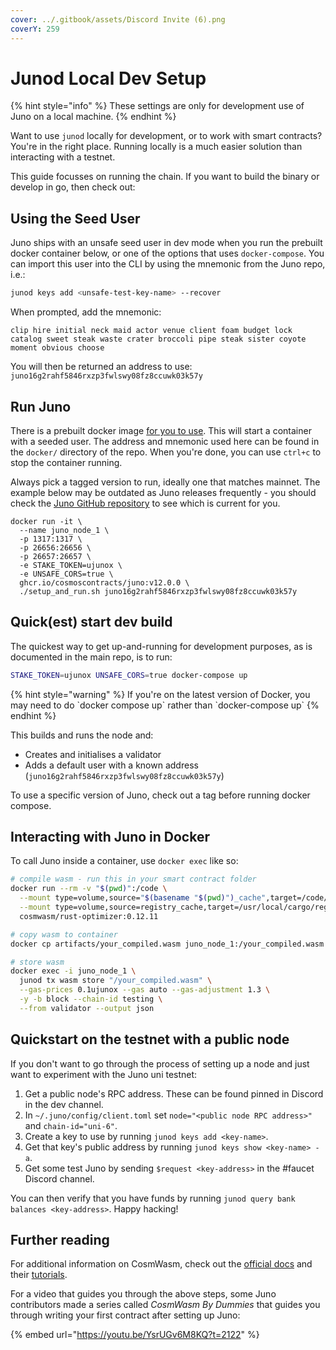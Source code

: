 ```yaml
---
cover: ../.gitbook/assets/Discord Invite (6).png
coverY: 259
---
```


# Junod Local Dev Setup

{% hint style="info" %}
These settings are only for development use of Juno on a local machine.
{% endhint %}

Want to use `junod` locally for development, or to work with smart contracts? You're in the right place. Running locally is a much easier solution than interacting with a testnet.

This guide focusses on running the chain. If you want to build the binary or develop in go, then check out:

## Using the Seed User

Juno ships with an unsafe seed user in dev mode when you run the prebuilt docker container below, or one of the options that uses `docker-compose`. You can import this user into the CLI by using the mnemonic from the Juno repo, i.e.:

```bash
junod keys add <unsafe-test-key-name> --recover
```

When prompted, add the mnemonic:

```
clip hire initial neck maid actor venue client foam budget lock catalog sweet steak waste crater broccoli pipe steak sister coyote moment obvious choose
```

You will then be returned an address to use: `juno16g2rahf5846rxzp3fwlswy08fz8ccuwk03k57y`

## Run Juno

There is a prebuilt docker image [for you to use](https://github.com/CosmosContracts/juno/pkgs/container/juno). This will start a container with a seeded user. The address and mnemonic used here can be found in the `docker/` directory of the repo. When you're done, you can use `ctrl+c` to stop the container running.

Always pick a tagged version to run, ideally one that matches mainnet. The example below may be outdated as Juno releases frequently - you should check the [Juno GitHub repository](https://github.com/CosmosContracts/juno/releases) to see which is current for you.

```
docker run -it \
  --name juno_node_1 \
  -p 1317:1317 \
  -p 26656:26656 \
  -p 26657:26657 \
  -e STAKE_TOKEN=ujunox \
  -e UNSAFE_CORS=true \
  ghcr.io/cosmoscontracts/juno:v12.0.0 \
  ./setup_and_run.sh juno16g2rahf5846rxzp3fwlswy08fz8ccuwk03k57y
```

## Quick(est) start dev build

The quickest way to get up-and-running for development purposes, as is documented in the main repo, is to run:

```bash
STAKE_TOKEN=ujunox UNSAFE_CORS=true docker-compose up
```

{% hint style="warning" %}
If you're on the latest version of Docker, you may need to do \`docker compose up\` rather than \`docker-compose up\`
{% endhint %}

This builds and runs the node and:

* Creates and initialises a validator
* Adds a default user with a known address (`juno16g2rahf5846rxzp3fwlswy08fz8ccuwk03k57y`)

To use a specific version of Juno, check out a tag before running docker compose.

## Interacting with Juno in Docker

To call Juno inside a container, use `docker exec` like so:

```bash
# compile wasm - run this in your smart contract folder
docker run --rm -v "$(pwd)":/code \
  --mount type=volume,source="$(basename "$(pwd)")_cache",target=/code/target \
  --mount type=volume,source=registry_cache,target=/usr/local/cargo/registry \
  cosmwasm/rust-optimizer:0.12.11

# copy wasm to container
docker cp artifacts/your_compiled.wasm juno_node_1:/your_compiled.wasm

# store wasm
docker exec -i juno_node_1 \
  junod tx wasm store "/your_compiled.wasm" \
  --gas-prices 0.1ujunox --gas auto --gas-adjustment 1.3 \
  -y -b block --chain-id testing \
  --from validator --output json 
```

## Quickstart on the testnet with a public node

If you don't want to go through the process of setting up a node and just want to experiment with the Juno uni testnet:

1. Get a public node's RPC address. These can be found pinned in Discord in the dev channel.
2. In `~/.juno/config/client.toml` set `node="<public node RPC address>"` and `chain-id="uni-6"`.
3. Create a key to use by running `junod keys add <key-name>`.
4. Get that key's public address by running `junod keys show <key-name> -a`.
5. Get some test Juno by sending `$request <key-address>` in the #faucet Discord channel.

You can then verify that you have funds by running `junod query bank balances <key-address>`. Happy hacking!

## Further reading

For additional information on CosmWasm, check out the [official docs](https://docs.cosmwasm.com/docs/1.0/) and their [tutorials](https://docs.cosmwasm.com/tutorials/hijack-escrow/intro).

For a video that guides you through the above steps, some Juno contributors made a series called _CosmWasm By Dummies_ that guides you through writing your first contract after setting up Juno:

{% embed url="https://youtu.be/YsrUGv6M8KQ?t=2122" %}
